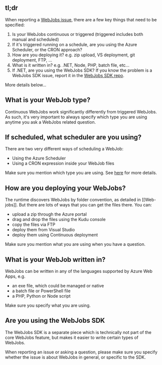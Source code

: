 ## tl;dr

When reporting a [WebJobs issue](https://github.com/projectkudu/kudu/issues), there are a few key things that need to be specified:

1. Is your WebJobs continuous or triggered (triggered includes both manual and scheduled)
1. If it's triggered running on a schedule, are you using the Azure Scheduler, or the CRON approach?
1. How are you deploying it? e.g. zip upload, VS deployment, git deployment, FTP, ...
1. What is it written in? e.g. .NET, Node, PHP, batch file, etc...
1. If .NET, are you using the WebJobs SDK? If you know the problem is a WebJobs SDK issue, report it in the [WebJobs SDK repo](https://github.com/Azure/azure-webjobs-sdk/issues).

More details below...

## What is your WebJob type?

Continuous WebJobs work significantly differently from triggered WebJobs. As such, it's very important to always specify which type you are using anytime you ask a WebJobs related question.


## If scheduled, what scheduler are you using?

There are two very different ways of scheduling a WebJob:

- Using the Azure Scheduler
- Using a CRON expression inside your WebJob files

Make sure you mention which type you are using. See [here](https://azure.microsoft.com/en-us/documentation/articles/web-sites-create-web-jobs/#CreateScheduledCRON) for more details. 

## How are you deploying your WebJobs?

The runtime discovers WebJobs by folder convention, as detailed in [[Web-jobs]]. But there are lots of ways that you can get the files there. You can:

- upload a zip through the Azure portal
- drag and drop the files using the Kudu console
- copy the files via FTP
- deploy them from Visual Studio
- deploy them using Continuous deployment

Make sure you mention what you are using when you have a question.


## What is your WebJob written in?

WebJobs can be written in any of the languages supported by Azure Web Apps, e.g.

- an exe file, which could be managed or native
- a batch file or PowerShell file
- a PHP, Python or Node script

Make sure you specify what you are using.


## Are you using the WebJobs SDK

The WebJobs SDK is a separate piece which is technically not part of the core WebJobs feature, but makes it easier to write certain types of WebJobs.

When reporting an issue or asking a question, please make sure you specify whether the issue is about WebJobs in general, or specific to the SDK.  

